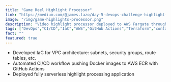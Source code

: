 ```yaml
---
title: "Game Reel Highlight Processor"
link: "https://medium.com/@james.lazo/day-5-devops-challenge-highlight-reel-fargate-deployment-e75e4d2f32c3"
image: "/img/game-highlights-processor.png"
description: "Video highlight processor deployed to AWS Fargate through ECR, with GitHub Actions CI/CD"
tags: ["DevOps","CI/CD","IaC","AWS","GitHub Actions","Terraform","containers","Docker","Python","REST APIs"]
fact: ""
featured: true
---
```


- Developed IaC for VPC architecture: subnets, security groups, route tables, etc.
- Automated CI/CD workflow pushing Docker images to AWS ECR with GitHub Actions
- Deployed fully serverless highlight processing application
